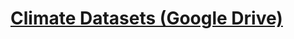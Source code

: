# [Climate Datasets (Google Drive)](https://drive.google.com/drive/folders/1pI1l5GOGL_5vT9u5esHAFe9J2xx9lYk4?usp=sharing)
